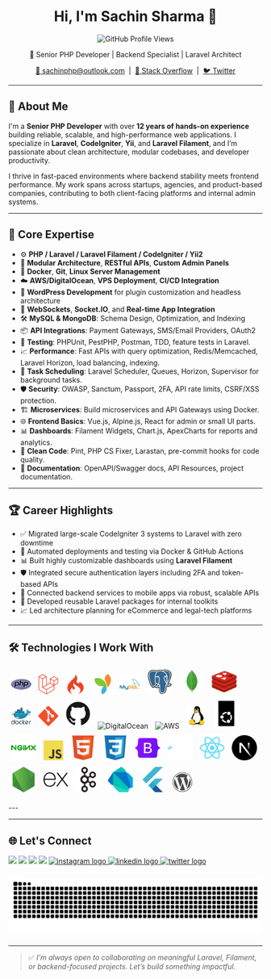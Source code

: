 <h1 align="center">Hi, I'm Sachin Sharma 👋</h1>
<p align="center">
  <img src="https://komarev.com/ghpvc/?username=suhasrkms&label=Profile%20Views&color=0e75b6&style=flat" alt="GitHub Profile Views"/>
</p>

<p align="center">
  💼 Senior PHP Developer | Backend Specialist | Laravel Architect  
</p>

<p align="center">
  <a href="mailto:sachinphp@outlook.com">📧 sachinphp@outlook.com</a> &nbsp;|&nbsp;
  <a href="https://stackoverflow.com/users/14259868/suhas-rkms">🧠 Stack Overflow</a> &nbsp;|&nbsp;
  <a href="https://twitter.com/RkmsSuhas">🐦 Twitter</a>
</p>

---

## 🚀 About Me

I'm a **Senior PHP Developer** with over **12 years of hands-on experience** building reliable, scalable, and high-performance web applications. I specialize in **Laravel**, **CodeIgniter**, **Yii**, and **Laravel Filament**, and I’m passionate about clean architecture, modular codebases, and developer productivity.

I thrive in fast-paced environments where backend stability meets frontend performance. My work spans across startups, agencies, and product-based companies, contributing to both client-facing platforms and internal admin systems.

---

## 🧠 Core Expertise

- ⚙️ **PHP / Laravel / Laravel Filament / CodeIgniter / Yii2**
- 🧱 **Modular Architecture**, **RESTful APIs**, **Custom Admin Panels**
- 🐳 **Docker**, **Git**, **Linux Server Management**
- ☁️ **AWS/DigitalOcean**, **VPS Deployment**, **CI/CD Integration**
- 🧩 **WordPress Development** for plugin customization and headless architecture
- 🔌 **WebSockets**, **Socket.IO**, and **Real-time App Integration**
- 🛠️ **MySQL & MongoDB**: Schema Design, Optimization, and Indexing
- 📦 **API Integrations**: Payment Gateways, SMS/Email Providers, OAuth2
- 🧪 **Testing**: PHPUnit, PestPHP, Postman, TDD, feature tests in Laravel.
- 📈 **Performance**: Fast APIs with query optimization, Redis/Memcached, Laravel Horizon, load balancing, indexing.
- 🧰 **Task Scheduling**: Laravel Scheduler, Queues, Horizon, Supervisor for background tasks.
- 🛡️ **Security**: OWASP, Sanctum, Passport, 2FA, API rate limits, CSRF/XSS protection.
- 🏗️ **Microservices**: Build microservices and API Gateways using Docker.
- 🌐 **Frontend Basics**: Vue.js, Alpine.js, React for admin or small UI parts.
- 📊 **Dashboards**: Filament Widgets, Chart.js, ApexCharts for reports and analytics.
- 🧹 **Clean Code**: Pint, PHP CS Fixer, Larastan, pre-commit hooks for code quality.
- 📄 **Documentation**: OpenAPI/Swagger docs, API Resources, project documentation.


---

## 🏆 Career Highlights

- ✅ Migrated large-scale CodeIgniter 3 systems to Laravel with zero downtime  
- 🔄 Automated deployments and testing via Docker & GitHub Actions  
- 📊 Built highly customizable dashboards using **Laravel Filament**  
- 🛡️ Integrated secure authentication layers including 2FA and token-based APIs  
- 🔄 Connected backend services to mobile apps via robust, scalable APIs  
- 🔧 Developed reusable Laravel packages for internal toolkits  
- 📈 Led architecture planning for eCommerce and legal-tech platforms

---

## 🛠️ Technologies I Work With
<p align="left">
  <img src="./assets/php.svg" width="40" alt="PHP" style="margin: 5px;" />
  <img src="./assets/laravel.svg" width="40" alt="Laravel" style="margin: 5px;" />
  <img src="./assets/codeigniter.svg" width="40" alt="CodeIgniter" style="margin: 5px;" />
  <img src="./assets/yii.svg" width="40" alt="Yii2" style="margin: 5px;" />
  <img src="./assets/mysql.svg" width="40" alt="MySQL" style="margin: 5px;" />
  <img src="./assets/postgresql.svg" height="50" width="50" alt="PostgreSQL" style="margin: 5px;" />
  <img src="./assets/mongodb.svg" height="50" width="50" alt="MongoDB" style="margin: 5px;" />
  <img src="./assets/redis.svg" height="50" width="50" alt="Redis" style="margin: 5px;" />
  <img src="./assets/docker.svg" width="40" alt="Docker" style="margin: 5px;" />
  <img src="./assets/git.svg" width="40" alt="Git" style="margin: 5px;" />
  <img src="./assets/github.svg" height="50" width="50" alt="GitHub" style="margin: 5px;" />
  <img src="./digitalocean.svg" height="50" width="50" alt="DigitalOcean" style="margin: 5px;" />
  <img src="./aws.svg" height="50" width="50" alt="AWS" style="margin: 5px;" />
  <img src="./assets/linux.svg" width="40" alt="Linux" style="margin: 5px;" />
  <img src="./assets/ubuntu.svg" height="50" width="50" alt="Ubuntu" style="margin: 5px;" />
  <img src="./assets/nginx.svg" height="50" width="50" alt="Nginx" style="margin: 5px;" />
  <img src="./assets/javascript.svg" width="40" alt="JavaScript" style="margin: 5px;" />
  <img src="./assets/html5.svg" height="50" width="50" alt="HTML5" style="margin: 5px;" />
  <img src="./assets/css3.svg" height="50" width="50" alt="CSS3" style="margin: 5px;" />
  <img src="./assets/bootstrap.svg" height="50" width="50" alt="Bootstrap" style="margin: 5px;" />
  <img src="./assets/tailwindcss.svg" height="50" width="50" alt="TailwindCSS" style="margin: 5px;" />
  <img src="./assets/react.svg" height="50" width="50" alt="React" style="margin: 5px;" />
  <img src="./assets/nextjs.svg" height="50" width="50" alt="NextJS" style="margin: 5px;" />
  <img src="./assets/nodejs.svg" height="50" width="50" alt="NodeJS" style="margin: 5px;" />
  <img src="./assets/express.svg" height="50" width="50" alt="ExpressJS" style="margin: 5px;" />
  <img src="./assets/apachekafka.svg" height="50" width="50" alt="Apache Kafka" style="margin: 5px;" />
  <img src="./assets/dart.svg" height="50" width="50" alt="Dart" style="margin: 5px;" />
  <img src="./assets/flutter.svg" height="50" width="50" alt="Flutter" style="margin: 5px;" />
  <img src="./assets/wordpress.svg" width="40" alt="WordPress" style="margin: 5px;" />
</p>
---

<!--
 ## 📈 GitHub Analytics

<p align="center">
  <img src="https://github-readme-stats.vercel.app/api?username=suhasrkms&show_icons=true&theme=tokyonight" width="48%" />
  <img src="https://github-readme-stats.vercel.app/api/top-langs/?username=suhasrkms&layout=compact&theme=tokyonight" width="48%" />
</p>

<p align="center">
  <img src="https://github-readme-streak-stats.herokuapp.com/?user=suhasrkms&theme=tokyonight" />
</p>
-->

---

## 🌐 Let's Connect

<p align="left">
  <a href="mailto:sachinphp@outlook.com"><img src="https://img.shields.io/badge/Email-D14836?style=for-the-badge&logo=gmail&logoColor=white"/></a>
  <a href="https://twitter.com/RkmsSuhas"><img src="https://img.shields.io/badge/Twitter-1DA1F2?style=for-the-badge&logo=twitter&logoColor=white"/></a>
  <a href="https://stackoverflow.com/users/14259868/suhas-rkms"><img src="https://img.shields.io/badge/StackOverflow-FE7A16?style=for-the-badge&logo=stackoverflow&logoColor=white"/></a>
  <a href="https://www.youtube.com/channel/UCPj8ztcYe1D6SSuXPDpupeA"><img src="https://img.shields.io/badge/YouTube-FF0000?style=for-the-badge&logo=youtube&logoColor=white"/></a>
    <a href="https://www.instagram.com/dahiya_manish_0944/" target="_blank">
    <img src="https://img.shields.io/static/v1?message=Instagram&logo=instagram&label=&color=E4405F&logoColor=white&labelColor=&style=for-the-badge" height="35" alt="instagram logo"  />
  </a>
  <a href="https://www.linkedin.com/in/manish-dahiya-99a174280/" target="_blank">
    <img src="https://img.shields.io/static/v1?message=LinkedIn&logo=linkedin&label=&color=0077B5&logoColor=white&labelColor=&style=for-the-badge" height="35" alt="linkedin logo"  />
  </a>
  <a href="https://x.com/DahiyaManish00" target="_blank">
    <img src="https://img.shields.io/static/v1?message=Twitter&logo=twitter&label=&color=1DA1F2&logoColor=white&labelColor=&style=for-the-badge" height="35" alt="twitter logo"  />
  </a>
</p>


###

<img src="https://raw.githubusercontent.com/manishdahiya00/manishdahiya00/output/snake.svg" alt="Snake animation" />

###

---

> ✅ *I’m always open to collaborating on meaningful Laravel, Filament, or backend-focused projects. Let’s build something impactful.*
